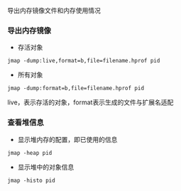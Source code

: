 导出内存镜像文件和内存使用情况



### 导出内存镜像

- 存活对象

```
jmap -dump:live,format=b,file=filename.hprof pid
```



- 所有对象

```
jmap -dump:format=b,file=filename.hprof pid
```



live，表示存活的对象，format表示生成的文件与扩展名适配



### 查看堆信息

- 显示堆内存的配置，即已使用的信息

```
jmap -heap pid
```



- 显示堆中的对象信息

```
jmap -histo pid
```





